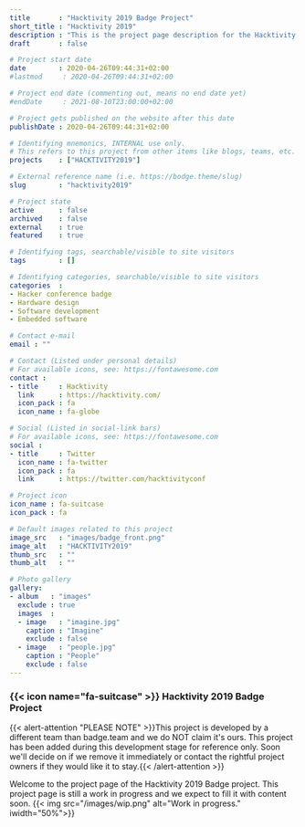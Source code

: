 ```yaml
---
title       : "Hacktivity 2019 Badge Project"
short_title : "Hacktivity 2019"
description : "This is the project page description for the Hacktivity 2019 Project"
draft       : false

# Project start date
date        : 2020-04-26T09:44:31+02:00
#lastmod     : 2020-04-26T09:44:31+02:00

# Project end date (commenting out, means no end date yet)
#endDate     : 2021-08-10T23:00:00+02:00

# Project gets published on the website after this date
publishDate : 2020-04-26T09:44:31+02:00

# Identifying mnemonics, INTERNAL use only.
# This refers to this project from other items like blogs, teams, etc.
projects    : ["HACKTIVITY2019"]

# External reference name (i.e. https://bodge.theme/slug)
slug        : "hacktivity2019"

# Project state
active      : false
archived    : false
external    : true
featured    : true

# Identifying tags, searchable/visible to site visitors
tags        : []

# Identifying categories, searchable/visible to site visitors
categories  :
- Hacker conference badge
- Hardware design
- Software development
- Embedded software

# Contact e-mail
email : ""

# Contact (Listed under personal details)
# For available icons, see: https://fontawesome.com
contact :
- title     : Hacktivity
  link      : https://hacktivity.com/
  icon_pack : fa
  icon_name : fa-globe

# Social (Listed in social-link bars)
# For available icons, see: https://fontawesome.com
social :
- title     : Twitter
  icon_name : fa-twitter
  icon_pack : fa
  link      : https://twitter.com/hacktivityconf

# Project icon
icon_name : fa-suitcase
icon_pack : fa

# Default images related to this project
image_src   : "images/badge_front.png"
image_alt   : "HACKTIVITY2019"
thumb_src   : ""
thumb_alt   : ""

# Photo gallery
gallery:
- album   : "images"
  exclude : true
  images  :
  - image   : "imagine.jpg"
    caption : "Imagine"
    exclude : false
  - image   : "people.jpg"
    caption : "People"
    exclude : false
---
```


### {{< icon name="fa-suitcase" >}} Hacktivity 2019 Badge Project

{{< alert-attention "PLEASE NOTE" >}}This project is developed by a different team than badge.team and we do NOT claim it's ours. This project has been added during this development stage for reference only. Soon we'll decide on if we remove it immediately or contact the rightful project owners if they would like it to stay.{{< /alert-attention >}}

Welcome to the project page of the Hacktivity 2019 Badge project. This project page is still a work in progress and we expect to fill it with content soon.
{{< img src="/images/wip.png" alt="Work in progress." iwidth="50%">}}
